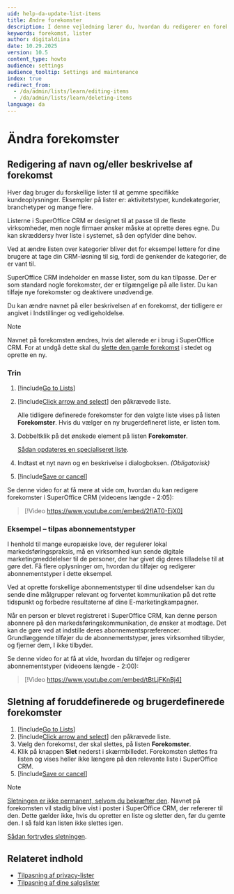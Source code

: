 ```yaml
---
uid: help-da-update-list-items
title: Ændre forekomster
description: I denne vejledning lærer du, hvordan du redigerer en forekomst.
keywords: forekomst, lister
author: digitaldiina
date: 10.29.2025
version: 10.5
content_type: howto
audience: settings
audience_tooltip: Settings and maintenance
index: true
redirect_from:
  - /da/admin/lists/learn/editing-items
  - /da/admin/lists/learn/deleting-items
language: da
---
```


# Ändra forekomster

## Redigering af navn og/eller beskrivelse af forekomst

Hver dag bruger du forskellige lister til at gemme specifikke kundeoplysninger. Eksempler på lister er: aktivitetstyper, kundekategorier, branchetyper og mange flere.

Listerne i SuperOffice CRM er designet til at passe til de fleste virksomheder, men nogle firmaer ønsker måske at oprette deres egne. Du kan skræddersy hver liste i systemet, så den opfylder dine behov.

Ved at ændre listen over kategorier bliver det for eksempel lettere for dine brugere at tage din CRM-løsning til sig, fordi de genkender de kategorier, de er vant til.

SuperOffice CRM indeholder en masse lister, som du kan tilpasse. Der er som standard nogle forekomster, der er tilgængelige på alle lister. Du kan tilføje nye forekomster og deaktivere unødvendige.

Du kan ændre navnet på eller beskrivelsen af en forekomst, der tidligere er angivet i Indstillinger og vedligeholdelse.

> [!NOTE]
> Navnet på forekomsten ændres, hvis det allerede er i brug i SuperOffice CRM. For at undgå dette skal du [slette den gamle forekomst](#delete) i stedet og oprette en ny.

### Trin

1. [!include[Go to Lists](includes/goto-lists.md)]

2. [!include[Click arrow and select](includes/expand-list.md)] den påkrævede liste.

    Alle tidligere definerede forekomster for den valgte liste vises på listen **Forekomster**. Hvis du vælger en ny brugerdefineret liste, er listen tom.

3. Dobbeltklik på det ønskede element på listen **Forekomster**.

    [Sådan opdateres en specialiseret liste][2].

4. Indtast et nyt navn og en beskrivelse i dialogboksen. *(Obligatorisk)*

5. [!include[Save or cancel](includes/save-or-cancel.md)]

Se denne video for at få mere at vide om, hvordan du kan redigere forekomster i SuperOffice CRM (videoens længde - 2:05):

<!-- markdownlint-disable-next-line MD034 DOCSMD007 -->
> [!Video https://www.youtube.com/embed/2fIAT0-EjX0]

### Eksempel – tilpas abonnementstyper

I henhold til mange europæiske love, der regulerer lokal markedsføringspraksis, må en virksomhed kun sende digitale marketingmeddelelser til de personer, der har givet dig deres tilladelse til at gøre det. Få flere oplysninger om, hvordan du tilføjer og redigerer abonnementstyper i dette eksempel.

Ved at oprette forskellige abonnementstyper til dine udsendelser kan du sende dine målgrupper relevant og forventet kommunikation på det rette tidspunkt og forbedre resultaterne af dine E-marketingkampagner.

Når en person er blevet registreret i SuperOffice CRM, kan denne person abonnere på den markedsføringskommunikation, de ønsker at modtage. Det kan de gøre ved at indstille deres abonnementspræferencer. Grundlæggende tilføjer du de abonnementstyper, jeres virksomhed tilbyder, og fjerner dem, I ikke tilbyder.

Se denne video for at få at vide, hvordan du tilføjer og redigerer abonnementstyper (videoens længde - 2:00):

<!-- markdownlint-disable-next-line MD034 DOCSMD007 -->
> [!Video https://www.youtube.com/embed/tBtLjFKnBj4]

## <a id="delete"></a>Sletning af foruddefinerede og brugerdefinerede forekomster

1. [!include[Go to Lists](includes/goto-lists.md)]
2. [!include[Click arrow and select](includes/expand-list.md)] den påkrævede liste.
3. Vælg den forekomst, der skal slettes, på listen **Forekomster**.
4. Klik på knappen **Slet** nederst i skærmbilledet. Forekomsten slettes fra listen og vises heller ikke længere på den relevante liste i SuperOffice CRM.
5. [!include[Save or cancel](includes/save-or-cancel.md)]

> [!NOTE]
> [Sletningen er ikke permanent, selvom du bekræfter den][5]. Navnet på forekomsten vil stadig blive vist i poster i SuperOffice CRM, der refererer til den. Dette gælder ikke, hvis du opretter en liste og sletter den, før du gemte den. I så fald kan listen ikke slettes igen.
>
> [Sådan fortrydes sletningen][5].

## Relateret indhold

* [Tilpasning af privacy-lister][3]
* [Tilpasning af dine salgslister][4]

<!-- Referenced links -->
[2]: learn/specialized-lists.md
[3]: ../../security/privacy/admin/add-source.md
[4]: ../../sale/admin/sale-type.md
[5]: restore.md

<!-- Referenced images -->
